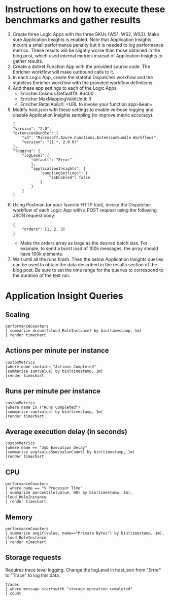 # Instructions on how to execute these benchmarks and gather results

1. Create three Logic Apps with the three SKUs (WS1, WS2, WS3). Make sure Application Insights is enabled. Note that Application Insights incurrs a small performance penalty but it is needed to log performance metrics. These results will be slightly worse than those obtained in the blog post, which used internal metrics instead of Application Insights to gather results.
2. Create a dotnet Function App with the provided source code. The Enricher workflow will make outbound calls to it.
3. In each Logic App, create the stateful Dispatcher workflow and the stateless Enricher workflow with the provided workflow definitions.
4. Add these app settings to each of the Logic Apps
    * Enricher.Cosmos.DefaultTtl: 86400
    * Enricher.MaxMappingValidUntil: 3
    * Enricher.RetailApiUrl: \<URL to invoke your function app\>&ean=
5. Modify host.json with these settings to enable verbose logging and disable Application Insights sampling (to improve metric accuracy).
    ```
    {
    "version": "2.0",
    "extensionBundle": {
        "id": "Microsoft.Azure.Functions.ExtensionBundle.Workflows",
        "version": "[1.*, 2.0.0)"
    },
    "logging": {
        "logLevel":{
            "default": "Error"
            },
            "applicationInsights": {
                "samplingSettings": {
                    "isEnabled": false
                }
            }
        }
    }
    ```
6. Using Postman (or your favorite HTTP tool), invoke the Dispatcher workflow of each Logic App with a POST request using the following JSON request body:
    ```
    {
        "orders": [1, 2, 3]
    }
    ```
    - Make the orders array as large as the desired batch size. For example, to send a burst load of 100k messages, the array should have 100k elements.
7. Wait until all the runs finish. Then the below Application Insights queries can be used to obtain the data described in the results section of the blog post. Be sure to set the time range for the queries to correspond to the duration of the test run.

# Application Insight Queries

## Scaling
```
performanceCounters
| summarize dcount(cloud_RoleInstance) by bin(timestamp, 1m)
| render timechart
```

## Actions per minute per instance
```
customMetrics
|where name contains "Actions Completed"
|summarize sum(value) by bin(timestamp, 1m)
|render timechart
```

## Runs per minute per instance
```
customMetrics
|where name in ("Runs Completed")
|summarize sum(value) by bin(timestamp, 1m)
|render timechart
```

## Average execution delay (in seconds)
```
customMetrics
|where name == "Job Execution Delay"
|summarize avg(valueSum/valueCount) by bin(timestamp, 1m)
|render timechart
```

## CPU
```
performanceCounters
| where name == "% Processor Time"
| summarize percentile(value, 90) by bin(timestamp, 1m), cloud_RoleInstance
| render timechart
```

## Memory
```
performanceCounters
| summarize avgif(value, name=="Private Bytes") by bin(timestamp, 1m), cloud_RoleInstance
| render timechart
```

## Storage requests 
Requires trace level logging. Change the logLevel in host.json from "Error" to "Trace" to log this data.
````
traces
| where message startswith "storage operation completed"
| count
````
